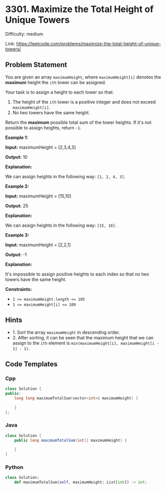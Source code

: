 # 3301. Maximize the Total Height of Unique Towers

Difficulty: medium

Link: https://leetcode.com/problems/maximize-the-total-height-of-unique-towers/

## Problem Statement

You are given an array `maximumHeight`, where `maximumHeight[i]` denotes the **maximum** height the `ith` tower can be assigned.

Your task is to assign a height to each tower so that:

1. The height of the `ith` tower is a positive integer and does not exceed `maximumHeight[i]`.
2. No two towers have the same height.

Return the **maximum** possible total sum of the tower heights. If it's not possible to assign heights, return `-1`.

**Example 1:**

**Input:** maximumHeight \= \[2,3,4,3]

**Output:** 10

**Explanation:**

We can assign heights in the following way: `[1, 2, 4, 3]`.

**Example 2:**

**Input:** maximumHeight \= \[15,10]

**Output:** 25

**Explanation:**

We can assign heights in the following way: `[15, 10]`.

**Example 3:**

**Input:** maximumHeight \= \[2,2,1]

**Output:** \-1

**Explanation:**

It's impossible to assign positive heights to each index so that no two towers have the same height.

**Constraints:**

* `1 <= maximumHeight.length <= 105`
* `1 <= maximumHeight[i] <= 109`

## Hints

- 1\. Sort the array `maximumHeight` in descending order.
- 2\. After sorting, it can be seen that the maximum height that we can assign to the `ith` element is `min(maximumHeight[i], maximumHeight[i - 1] - 1)`.

## Code Templates

### Cpp
```cpp
class Solution {
public:
    long long maximumTotalSum(vector<int>& maximumHeight) {
        
    }
};
```

### Java
```java
class Solution {
    public long maximumTotalSum(int[] maximumHeight) {
        
    }
}
```

### Python
```python
class Solution:
    def maximumTotalSum(self, maximumHeight: List[int]) -> int:
        
```

